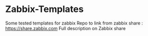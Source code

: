 # Zabbix-Templates
Some tested templates for zabbix
Repo to link from zabbix share : https://share.zabbix.com
Full description on Zabbix share
